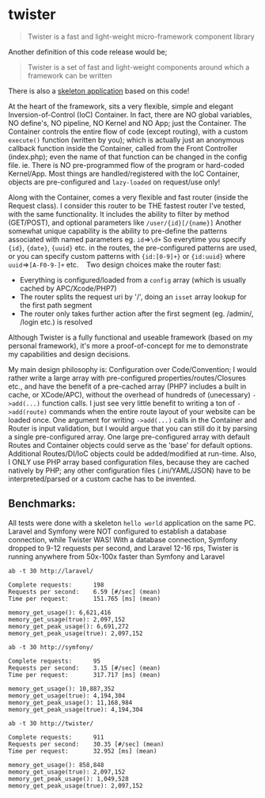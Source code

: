 # twister
> Twister is a fast and light-weight micro-framework component library

Another definition of this code release would be;
> Twister is a set of fast and light-weight components around which a framework can be written

There is also a [skeleton application](https://github.com/twister-php/skeleton) based on this code!

At the heart of the framework, sits a very flexible, simple and elegant Inversion-of-Control (IoC) Container.
In fact, there are NO global variables, NO define's, NO pipeline, NO Kernel and NO App; just the Container.
The Container controls the entire flow of code (except routing), with a custom `execute()` function (written by you);
    which is actually just an anonymous callback function inside the Container, called from the Front Controller (index.php);
    even the name of that function can be changed in the config file.
    ie. There is NO pre-programmed flow of the program or hard-coded Kernel/App.
      Most things are handled/registered with the IoC Container, objects are pre-configured and `lazy-loaded` on request/use only!

Along with the Container, comes a very flexible and fast router (inside the Request class).
    I consider this router to be THE fastest router I've tested, with the same functionality.
    It includes the ability to filter by method (GET/POST), and optional parameters like `/user/{id}[/{name}]`
    Another somewhat unique capability is the ability to pre-define the patterns associated with named parameters eg. `id`=>`\d+`
        So everytime you specify `{id}`, `{date}`, `{uuid}` etc. in the routes, the pre-configured patterns are used,
          or you can specify custom patterns with `{id:[0-9]+}` or `{id:uuid}` where `uuid`=>`[A-F0-9-]+` etc.
    Two design choices make the router fast:
* Everything is configured/loaded from a `config` array (which is usually cached by APC/Xcode/PHP7)
* The router splits the request uri by '/', doing an `isset` array lookup for the first path segment
* The router only takes further action after the first segment (eg. /admin/, /login etc.) is resolved

Although Twister is a fully functional and useable framework (based on my personal framework),
    it's more a proof-of-concept for me to demonstrate my capabilities and design decisions.

My main design philosophy is: Configuration over Code/Convention;
    I would rather write a large array with pre-configured properties/routes/Closures etc.,
        and have the benefit of a pre-cached array (PHP7 includes a built in cache, or XCode/APC),
        without the overhead of hundreds of (unecessary) `->add(...)` function calls.
    I just see very little benefit to writing a ton of `->add(route)` commands when the entire route layout of your website can be loaded once.
    One argument for writing `->add(...)` calls in the Container and Router is input validation,
        but I would argue that you can still do it by parsing a single pre-configured array. One large pre-configured array with default Routes and Container objects could serve as the 'base' for default options. Additional Routes/DI/IoC objects could be added/modified at run-time. Also, I ONLY use PHP array based configuration files, because they are cached natively by PHP; any other configuration files (.ini/YAML/JSON) have to be interpreted/parsed or a custom cache has to be invented.

## Benchmarks:

All tests were done with a skeleton `hello world` application on the same PC.
Laravel and Symfony were NOT configured to establish a database connection, while Twister WAS!
With a database connection, Symfony dropped to 9-12 requests per second, and Laravel 12-16 rps,
  Twister is running anywhere from 50x-100x faster than Symfony and Laravel
  
```
ab -t 30 http://laravel/

Complete requests:      198
Requests per second:    6.59 [#/sec] (mean)
Time per request:       151.765 [ms] (mean)

memory_get_usage(): 6,621,416
memory_get_usage(true): 2,097,152
memory_get_peak_usage(): 6,691,272
memory_get_peak_usage(true): 2,097,152

ab -t 30 http://symfony/

Complete requests:      95
Requests per second:    3.15 [#/sec] (mean)
Time per request:       317.717 [ms] (mean)

memory_get_usage(): 10,887,352
memory_get_usage(true): 4,194,304
memory_get_peak_usage(): 11,168,984
memory_get_peak_usage(true): 4,194,304

ab -t 30 http://twister/

Complete requests:      911
Requests per second:    30.35 [#/sec] (mean)
Time per request:       32.952 [ms] (mean)

memory_get_usage(): 858,848
memory_get_usage(true): 2,097,152
memory_get_peak_usage(): 1,049,528
memory_get_peak_usage(true): 2,097,152
```
